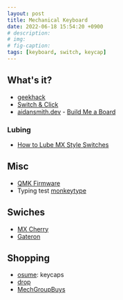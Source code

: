 ```yaml
---
layout: post
title: Mechanical Keyboard  
date: 2022-06-18 15:54:20 +0900
# description: 
# img: 
# fig-caption: 
tags: [keyboard, switch, keycap]
---
```


## What's it?
- [geekhack](https://geekhack.org/)
- [Switch & Click](https://switchandclick.com/)
- [aidansmith.dev](https://www.aidansmith.dev/)
        - [Build Me a Board](https://www.aidansmith.dev/build-me-keeb/)

### Lubing
- [How to Lube MX Style Switches](https://www.youtube.com/watch?v=44Wv4OGdmu4)

## Misc
- [QMK Firmware](https://docs.qmk.fm/)
- Typing test [monkeytype](https://monkeytype.com/)

## Swiches
- [MX Cherry](https://www.cherrymx.de/en)
- [Gateron](https://www.gateron.co/)

## Shopping
- [osume](https://www.osumekeys.com/): keycaps
- [drop](https://drop.com/)
- [MechGroupBuys](https://www.mechgroupbuys.com/about-us)